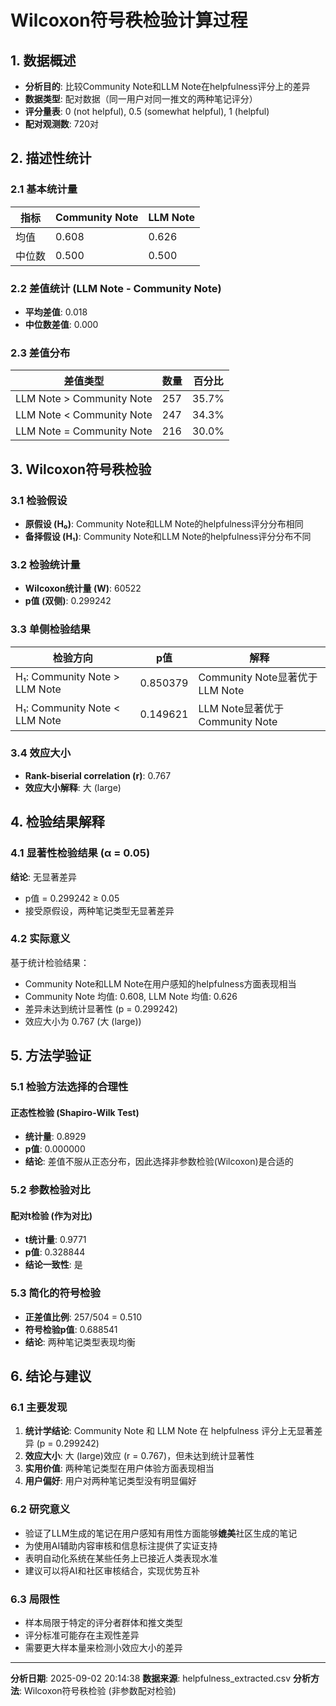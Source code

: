 # Wilcoxon符号秩检验计算过程

## 1. 数据概述

- **分析目的**: 比较Community Note和LLM Note在helpfulness评分上的差异
- **数据类型**: 配对数据（同一用户对同一推文的两种笔记评分）
- **评分量表**: 0 (not helpful), 0.5 (somewhat helpful), 1 (helpful)
- **配对观测数**: 720对

## 2. 描述性统计

### 2.1 基本统计量

| 指标 | Community Note | LLM Note |
|------|----------------|----------|
| 均值 | 0.608 | 0.626 |
| 中位数 | 0.500 | 0.500 |

### 2.2 差值统计 (LLM Note - Community Note)

- **平均差值**: 0.018
- **中位数差值**: 0.000

### 2.3 差值分布

| 差值类型 | 数量 | 百分比 |
|----------|------|--------|
| LLM Note > Community Note | 257 | 35.7% |
| LLM Note < Community Note | 247 | 34.3% |
| LLM Note = Community Note | 216 | 30.0% |

## 3. Wilcoxon符号秩检验

### 3.1 检验假设

- **原假设 (H₀)**: Community Note和LLM Note的helpfulness评分分布相同
- **备择假设 (H₁)**: Community Note和LLM Note的helpfulness评分分布不同

### 3.2 检验统计量

- **Wilcoxon统计量 (W)**: 60522
- **p值 (双侧)**: 0.299242

### 3.3 单侧检验结果

| 检验方向 | p值 | 解释 |
|----------|-----|------|
| H₁: Community Note > LLM Note | 0.850379 | Community Note显著优于LLM Note |
| H₁: Community Note < LLM Note | 0.149621 | LLM Note显著优于Community Note |

### 3.4 效应大小

- **Rank-biserial correlation (r)**: 0.767
- **效应大小解释**: 大 (large)

## 4. 检验结果解释

### 4.1 显著性检验结果 (α = 0.05)

**结论**: 无显著差异

- p值 = 0.299242 ≥ 0.05
- 接受原假设，两种笔记类型无显著差异

### 4.2 实际意义

基于统计检验结果：
- Community Note和LLM Note在用户感知的helpfulness方面表现相当
- Community Note 均值: 0.608, LLM Note 均值: 0.626
- 差异未达到统计显著性 (p = 0.299242)
- 效应大小为 0.767 (大 (large))

## 5. 方法学验证

### 5.1 检验方法选择的合理性

#### 正态性检验 (Shapiro-Wilk Test)
- **统计量**: 0.8929
- **p值**: 0.000000
- **结论**: 差值不服从正态分布，因此选择非参数检验(Wilcoxon)是合适的

### 5.2 参数检验对比

#### 配对t检验 (作为对比)
- **t统计量**: 0.9771
- **p值**: 0.328844
- **结论一致性**: 是

### 5.3 简化的符号检验

- **正差值比例**: 257/504 = 0.510
- **符号检验p值**: 0.688541
- **结论**: 两种笔记类型表现均衡

## 6. 结论与建议

### 6.1 主要发现
1. **统计学结论**: Community Note 和 LLM Note 在 helpfulness 评分上无显著差异 (p = 0.299242)
2. **效应大小**: 大 (large)效应 (r = 0.767)，但未达到统计显著性
3. **实用价值**: 两种笔记类型在用户体验方面表现相当
4. **用户偏好**: 用户对两种笔记类型没有明显偏好

### 6.2 研究意义
- 验证了LLM生成的笔记在用户感知有用性方面能够**媲美**社区生成的笔记
- 为使用AI辅助内容审核和信息标注提供了实证支持
- 表明自动化系统在某些任务上已接近人类表现水准
- 建议可以将AI和社区审核结合，实现优势互补

### 6.3 局限性

- 样本局限于特定的评分者群体和推文类型
- 评分标准可能存在主观性差异
- 需要更大样本量来检测小效应大小的差异

---

**分析日期**: 2025-09-02 20:14:38
**数据来源**: helpfulness_extracted.csv
**分析方法**: Wilcoxon符号秩检验 (非参数配对检验)
